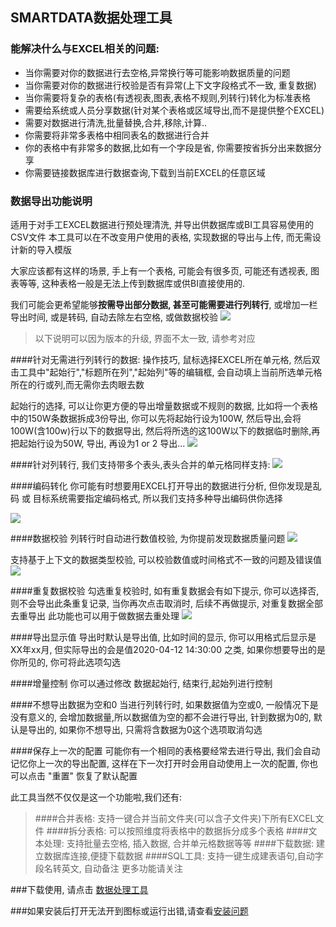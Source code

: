 ## SMARTDATA数据处理工具

### 能解决什么与EXCEL相关的问题:
- 当你需要对你的数据进行去空格,异常换行等可能影响数据质量的问题
- 当你需要对你的数据进行校验是否有异常(上下文字段格式不一致, 重复数据)
- 当你需要将复杂的表格(有透视表,图表,表格不规则,列转行)转化为标准表格
- 需要给系统或人员分享数据(针对某个表格或区域导出,而不是提供整个EXCEL)
- 需要对数据进行清洗,批量替换,合并,移除,计算..
- 你需要将非常多表格中相同表名的数据进行合并
- 你的表格中有非常多的数据,比如有一个字段是省, 你需要按省拆分出来数据分享
- 你需要链接数据库进行数据查询,下载到当前EXCEL的任意区域


### 数据导出功能说明
适用于对手工EXCEL数据进行预处理清洗, 并导出供数据库或BI工具容易使用的CSV文件
本工具可以在不改变用户使用的表格, 实现数据的导出与上传, 而无需设计新的导入模版

大家应该都有这样的场景, 手上有一个表格, 可能会有很多页, 可能还有透视表, 图表等等, 这种表格一般是无法上传到数据库或供BI直接使用的.

我们可能会更希望能够**按需导出部分数据, 甚至可能需要进行列转行**, 或增加一栏导出时间, 或是转码, 自动去除左右空格, 或做数据校验
![](/media/editor/微信截图_20200412142720_20200412142828709663.png)
>以下说明可以因为版本的升级, 界面不太一致, 请参考对应

####针对无需进行列转行的数据:
操作技巧, 鼠标选择EXCEL所在单元格, 然后双击工具中"起始行","标题所在列","起始列"等的编辑框, 会自动填上当前所选单元格所在的行或列,而无需你去肉眼去数

起始行的选择, 可以让你更方便的导出增量数据或不规则的数据, 比如将一个表格中的150W条数据拆成3份导出, 你可以先将起始行设为100W, 然后导出,会将100W(含100w)行以下的数据导出, 然后将所选的这100W以下的数据临时删除,再把起始行设为50W, 导出, 再设为1 or 2 导出...
![](/media/editor/to_csv_20190710140753991574.png)

####针对列转行, 我们支持带多个表头,表头合并的单元格同样支持:
![](/media/editor/to_csv_2_20190717222359731116.png)

####编码转化
你可能有时想要用EXCEL打开导出的数据进行分析, 但你发现是乱码 或 目标系统需要指定编码格式, 所以我们支持多种导出编码供你选择

![](/media/editor/to_csv_code_20190717212814304357.png)

####数据校验
列转行时自动进行数值校验, 为你提前发现数据质量问题
![](/media/editor/微信截图_20200410112806_20200410113156216967.png)

支持基于上下文的数据类型校验, 可以校验数值或时间格式不一致的问题及错误值
![](/media/editor/微信截图_20200411121517_20200411122404350673.png)

####重复数据校验
勾选重复校验时, 如有重复数据会有如下提示, 你可以选择否,则不会导出此条重复记录, 当你再次点击取消时, 后续不再做提示, 对重复数据全部去重导出
此功能也可以用于做数据去重处理
![](/media/editor/微信截图_20200413091956_20200413092516090402.png)

####导出显示值
导出时默认是导出值, 比如时间的显示, 你可以用格式后显示是 XX年xx月, 但实际导出的会是值2020-04-12 14:30:00 之类, 如果你想要导出的是你所见的, 你可将此选项勾选

####增量控制
你可以通过修改  数据起始行, 结束行,起始列进行控制

####不想导出数据为空和0
当进行列转行时, 如果数据值为空或0, 一般情况下是没有意义的, 会增加数据量,所以数据值为空的都不会进行导出, 针到数据为0的, 默认是导出的, 如果你不想导出, 只需将含数据为0这个选项取消勾选

####保存上一次的配置
可能你有一个相同的表格要经常去进行导出, 我们会自动记忆你上一次的导出配置, 这样在下一次打开时会用自动使用上一次的配置, 你也可以点击 "重置" 恢复了默认配置



此工具当然不仅仅是这一个功能啦,我们还有:
>####合并表格:  支持一键合并当前文件夹(可以含子文件夹)下所有EXCEL文件
####拆分表格:  可以按照维度将表格中的数据拆分成多个表格
####文本处理:  支持批量去空格, 插入数据, 合并单元格数据等等
####下载数据:  建立数据库连接,便捷下载数据
####SQL工具:  支持一键生成建表语句,自动字段名转英文, 自动备注
更多功能请关注

###下载使用, 请点击 [数据处理工具](https://www.smartchart.cn/smartdata/download/ "数据处理工具")

###如果安装后打开无法开到图标或运行出错,请查看[安装问题](https://www.smartchart.cn/blog/article/2020/3/22/39.html "安装问题, 请查看")
